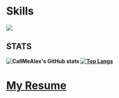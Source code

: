<p align="center">

# Skills

![](https://skillicons.dev/icons?i=windows,visualstudio,cpp,opengl,cs,blender,python,github,cmake,java,linux,unity,davinci)

<b>STATS<b> 
  ---
![CallMeAlex's GitHub stats](https://github-readme-stats.vercel.app/api?username=Call-Me-Alex&count_private=true)
[![Top Langs](https://github-readme-stats.vercel.app/api/top-langs/?username=Call-Me-Alex)](https://github.com/anuraghazra/github-readme-stats)
</br>
</p>




# [My Resume](WIP)
